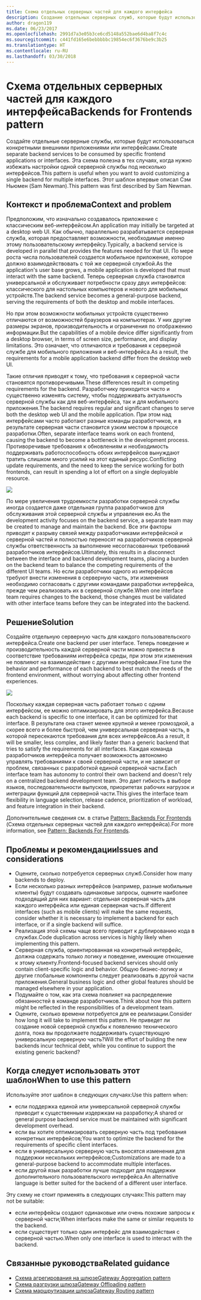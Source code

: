 ```yaml
---
title: Схема отдельных серверных частей для каждого интерфейса
description: Создание отдельных серверных служб, которые будут использоваться конкретными внешними приложениями или интерфейсами.
author: dragon119
ms.date: 06/23/2017
ms.openlocfilehash: 2991d7a3e05b3ce6cd5148a552bae6d4ba8f7c4c
ms.sourcegitcommit: c441fd165e6bebbbbbc19854ec6f3676be9c3b25
ms.translationtype: HT
ms.contentlocale: ru-RU
ms.lasthandoff: 03/30/2018
---
```

# <a name="backends-for-frontends-pattern"></a><span data-ttu-id="f0f74-103">Схема отдельных серверных частей для каждого интерфейса</span><span class="sxs-lookup"><span data-stu-id="f0f74-103">Backends for Frontends pattern</span></span>

<span data-ttu-id="f0f74-104">Создайте отдельные серверные службы, которые будут использоваться конкретными внешними приложениями или интерфейсами.</span><span class="sxs-lookup"><span data-stu-id="f0f74-104">Create separate backend services to be consumed by specific frontend applications or interfaces.</span></span> <span data-ttu-id="f0f74-105">Эта схема полезна в тех случаях, когда нужно избежать настройки одной серверной службы под несколько интерфейсов.</span><span class="sxs-lookup"><span data-stu-id="f0f74-105">This pattern is useful when you want to avoid customizing a single backend for multiple interfaces.</span></span> <span data-ttu-id="f0f74-106">Этот шаблон впервые описал Сэм Ньюмен (Sam Newman).</span><span class="sxs-lookup"><span data-stu-id="f0f74-106">This pattern was first described by Sam Newman.</span></span>

## <a name="context-and-problem"></a><span data-ttu-id="f0f74-107">Контекст и проблема</span><span class="sxs-lookup"><span data-stu-id="f0f74-107">Context and problem</span></span>

<span data-ttu-id="f0f74-108">Предположим, что изначально создавалось приложение с классическим веб-интерфейсом.</span><span class="sxs-lookup"><span data-stu-id="f0f74-108">An application may initially be targeted at a desktop web UI.</span></span> <span data-ttu-id="f0f74-109">Как обычно, параллельно разрабатывается серверная служба, которая предоставляет возможности, необходимые именно этому пользовательскому интерфейсу.</span><span class="sxs-lookup"><span data-stu-id="f0f74-109">Typically, a backend service is developed in parallel that provides the features needed for that UI.</span></span> <span data-ttu-id="f0f74-110">По мере роста числа пользователей создается мобильное приложение, которое должно взаимодействовать с той же серверной службой.</span><span class="sxs-lookup"><span data-stu-id="f0f74-110">As the application's user base grows, a mobile application is developed that must interact with the same backend.</span></span> <span data-ttu-id="f0f74-111">Теперь серверная служба становится универсальной и обслуживает потребности сразу двух интерфейсов: классического для настольных компьютеров и нового для мобильных устройств.</span><span class="sxs-lookup"><span data-stu-id="f0f74-111">The backend service becomes a general-purpose backend, serving the requirements of both the desktop and mobile interfaces.</span></span>

<span data-ttu-id="f0f74-112">Но при этом возможности мобильных устройств существенно отличаются от возможностей браузеров на компьютерах. У них другие размеры экранов, производительность и ограничения по отображению информации.</span><span class="sxs-lookup"><span data-stu-id="f0f74-112">But the capabilities of a mobile device differ significantly from a desktop browser, in terms of screen size, performance, and display limitations.</span></span> <span data-ttu-id="f0f74-113">Это означает, что отличаются и требования к серверной службе для мобильного приложения и веб-интерфейса.</span><span class="sxs-lookup"><span data-stu-id="f0f74-113">As a result, the requirements for a mobile application backend differ from the desktop web UI.</span></span> 

<span data-ttu-id="f0f74-114">Такие отличия приводят к тому, что требования к серверной части становятся противоречивыми.</span><span class="sxs-lookup"><span data-stu-id="f0f74-114">These differences result in competing requirements for the backend.</span></span> <span data-ttu-id="f0f74-115">Разработчику приходится часто и существенно изменять систему, чтобы поддерживать актуальность серверной службы как для веб-интерфейса, так и для мобильного приложения.</span><span class="sxs-lookup"><span data-stu-id="f0f74-115">The backend requires regular and significant changes to serve both the desktop web UI and the mobile application.</span></span> <span data-ttu-id="f0f74-116">При этом над интерфейсами часто работают разные команды разработчиков, и в результате серверная части становится узким местом в процессе разработки.</span><span class="sxs-lookup"><span data-stu-id="f0f74-116">Often, separate interface teams work on each frontend, causing the backend to become a bottleneck in the development process.</span></span> <span data-ttu-id="f0f74-117">Противоречивые требования к обновлениям и необходимость поддерживать работоспособность обоих интерфейсов вынуждают тратить слишком много усилий на этот единый ресурс.</span><span class="sxs-lookup"><span data-stu-id="f0f74-117">Conflicting update requirements, and the need to keep the service working for both frontends, can result in spending a lot of effort on a single deployable resource.</span></span>

![](./_images/backend-for-frontend.png) 

<span data-ttu-id="f0f74-118">По мере увеличения трудоемкости разработки серверной службы иногда создается даже отдельная группа разработчиков для обслуживания этой серверной службы и управления ею.</span><span class="sxs-lookup"><span data-stu-id="f0f74-118">As the development activity focuses on the backend service, a separate team may be created to manage and maintain the backend.</span></span> <span data-ttu-id="f0f74-119">Все эти факторы приводят к разрыву связей между разработчиками интерфейсной и серверной частей и полностью переносят на разработчиков серверной службы ответственность за выполнение несогласованных требований разработчиков интерфейсов.</span><span class="sxs-lookup"><span data-stu-id="f0f74-119">Ultimately, this results in a disconnect between the interface and backend development teams, placing a burden on the backend team to balance the competing requirements of the different UI teams.</span></span> <span data-ttu-id="f0f74-120">Но если разработчики одного из интерфейсов требуют внести изменения в серверную часть, эти изменения необходимо согласовать с другими командами разработки интерфейса, прежде чем реализовать их в серверной службе.</span><span class="sxs-lookup"><span data-stu-id="f0f74-120">When one interface team requires changes to the backend, those changes must be validated with other interface teams before they can be integrated into the backend.</span></span> 

## <a name="solution"></a><span data-ttu-id="f0f74-121">Решение</span><span class="sxs-lookup"><span data-stu-id="f0f74-121">Solution</span></span>

<span data-ttu-id="f0f74-122">Создайте отдельную серверную часть для каждого пользовательского интерфейса.</span><span class="sxs-lookup"><span data-stu-id="f0f74-122">Create one backend per user interface.</span></span> <span data-ttu-id="f0f74-123">Теперь поведение и производительность каждой серверной части можно привести в соответствие требованиям интерфейса среды, при этом эти изменения не повлияют на взаимодействие с другими интерфейсами.</span><span class="sxs-lookup"><span data-stu-id="f0f74-123">Fine tune the behavior and performance of each backend to best match the needs of the frontend environment, without worrying about affecting other frontend experiences.</span></span>

![](./_images/backend-for-frontend-example.png) 

<span data-ttu-id="f0f74-124">Поскольку каждая серверная часть работает только с одним интерфейсом, ее можно оптимизировать для этого интерфейса.</span><span class="sxs-lookup"><span data-stu-id="f0f74-124">Because each backend is specific to one interface, it can be optimized for that interface.</span></span> <span data-ttu-id="f0f74-125">В результате она станет менее крупной и менее громоздкой, а скорее всего и более быстрой, чем универсальная серверная часть, в которой пересекаются требования для всех интерфейсов.</span><span class="sxs-lookup"><span data-stu-id="f0f74-125">As a result, it will be smaller, less complex, and likely faster than a generic backend that tries to satisfy the requirements for all interfaces.</span></span> <span data-ttu-id="f0f74-126">Каждая команда разработчиков интерфейса получает возможность автономно управлять требованиями к своей серверной части, и не зависит от проблем, связанных с разработкой единой серверной части.</span><span class="sxs-lookup"><span data-stu-id="f0f74-126">Each interface team has autonomy to control their own backend and doesn't rely on a centralized backend development team.</span></span> <span data-ttu-id="f0f74-127">Это дает гибкость в выборе языков, последовательности выпусков, приоритетах рабочих нагрузок и интеграции функций для серверной части.</span><span class="sxs-lookup"><span data-stu-id="f0f74-127">This gives the interface team flexibility in language selection, release cadence, prioritization of workload, and feature integration in their backend.</span></span>

<span data-ttu-id="f0f74-128">Дополнительные сведения см. в статье [Pattern: Backends For Frontends](http://samnewman.io/patterns/architectural/bff/) (Схема отдельных серверных частей для каждого интерфейса).</span><span class="sxs-lookup"><span data-stu-id="f0f74-128">For more information, see [Pattern: Backends For Frontends](http://samnewman.io/patterns/architectural/bff/).</span></span>

## <a name="issues-and-considerations"></a><span data-ttu-id="f0f74-129">Проблемы и рекомендации</span><span class="sxs-lookup"><span data-stu-id="f0f74-129">Issues and considerations</span></span>

- <span data-ttu-id="f0f74-130">Оцените, сколько потребуется серверных служб.</span><span class="sxs-lookup"><span data-stu-id="f0f74-130">Consider how many backends to deploy.</span></span>
- <span data-ttu-id="f0f74-131">Если несколько разных интерфейсов (например, разные мобильные клиенты) будут создавать одинаковые запросы, оцените наиболее подходящий для них вариант: отдельная серверная часть для каждого интерфейса или единая серверная часть.</span><span class="sxs-lookup"><span data-stu-id="f0f74-131">If different interfaces (such as mobile clients) will make the same requests, consider whether it is necessary to implement a backend for each interface, or if a single backend will suffice.</span></span>
- <span data-ttu-id="f0f74-132">Реализация этой схемы чаще всего приводит к дублированию кода в службах.</span><span class="sxs-lookup"><span data-stu-id="f0f74-132">Code duplication across services is highly likely when implementing this pattern.</span></span>
- <span data-ttu-id="f0f74-133">Серверная служба, ориентированная на конкретный интерфейс, должна содержать только логику и поведение, имеющие отношение к этому клиенту.</span><span class="sxs-lookup"><span data-stu-id="f0f74-133">Frontend-focused backend services should only contain client-specific logic and behavior.</span></span> <span data-ttu-id="f0f74-134">Общую бизнес-логику и другие глобальные компоненты следует реализовать в другой части приложения.</span><span class="sxs-lookup"><span data-stu-id="f0f74-134">General business logic and other global features should be managed elsewhere in your application.</span></span>
- <span data-ttu-id="f0f74-135">Подумайте о том, как эта схема повлияет на распределение обязанностей в команде разработчиков.</span><span class="sxs-lookup"><span data-stu-id="f0f74-135">Think about how this pattern might be reflected in the responsibilities of a development team.</span></span>
- <span data-ttu-id="f0f74-136">Оцените, сколько времени потребуется для ее реализации.</span><span class="sxs-lookup"><span data-stu-id="f0f74-136">Consider how long it will take to implement this pattern.</span></span> <span data-ttu-id="f0f74-137">Не приведет ли создание новой серверной службы к появлению технического долга, пока вы продолжаете поддерживать существующую универсальную серверную часть?</span><span class="sxs-lookup"><span data-stu-id="f0f74-137">Will the effort of building the new backends incur technical debt, while you continue to support the existing generic backend?</span></span>

## <a name="when-to-use-this-pattern"></a><span data-ttu-id="f0f74-138">Когда следует использовать этот шаблон</span><span class="sxs-lookup"><span data-stu-id="f0f74-138">When to use this pattern</span></span>

<span data-ttu-id="f0f74-139">Используйте этот шаблон в следующих случаях:</span><span class="sxs-lookup"><span data-stu-id="f0f74-139">Use this pattern when:</span></span>

- <span data-ttu-id="f0f74-140">если поддержка единой или универсальной серверной службы приводит к существенным издержкам на разработку;</span><span class="sxs-lookup"><span data-stu-id="f0f74-140">A shared or general purpose backend service must be maintained with significant development overhead.</span></span>
- <span data-ttu-id="f0f74-141">если вы хотите оптимизировать серверную часть под требования конкретных интерфейсов;</span><span class="sxs-lookup"><span data-stu-id="f0f74-141">You want to optimize the backend for the requirements of specific client interfaces.</span></span>
- <span data-ttu-id="f0f74-142">если в универсальную серверную часть вносятся изменения для поддержки нескольких интерфейсов;</span><span class="sxs-lookup"><span data-stu-id="f0f74-142">Customizations are made to a general-purpose backend to accommodate multiple interfaces.</span></span>
- <span data-ttu-id="f0f74-143">если другой язык разработки лучше подходит для поддержки дополнительного пользовательского интерфейса.</span><span class="sxs-lookup"><span data-stu-id="f0f74-143">An alternative language is better suited for the backend of a different user interface.</span></span>

<span data-ttu-id="f0f74-144">Эту схему не стоит применять в следующих случаях:</span><span class="sxs-lookup"><span data-stu-id="f0f74-144">This pattern may not be suitable:</span></span>

- <span data-ttu-id="f0f74-145">если интерфейсы создают одинаковые или очень похожие запросы к серверной части;</span><span class="sxs-lookup"><span data-stu-id="f0f74-145">When interfaces make the same or similar requests to the backend.</span></span>
- <span data-ttu-id="f0f74-146">если существует только один интерфейс для взаимодействия с серверной частью.</span><span class="sxs-lookup"><span data-stu-id="f0f74-146">When only one interface is used to interact with the backend.</span></span>

## <a name="related-guidance"></a><span data-ttu-id="f0f74-147">Связанные руководства</span><span class="sxs-lookup"><span data-stu-id="f0f74-147">Related guidance</span></span>

- [<span data-ttu-id="f0f74-148">Схема агрегирования на шлюзе</span><span class="sxs-lookup"><span data-stu-id="f0f74-148">Gateway Aggregation pattern</span></span>](./gateway-aggregation.md)
- [<span data-ttu-id="f0f74-149">Схема разгрузки шлюза</span><span class="sxs-lookup"><span data-stu-id="f0f74-149">Gateway Offloading pattern</span></span>](./gateway-offloading.md)
- [<span data-ttu-id="f0f74-150">Схема маршрутизации шлюза</span><span class="sxs-lookup"><span data-stu-id="f0f74-150">Gateway Routing pattern</span></span>](./gateway-routing.md)


